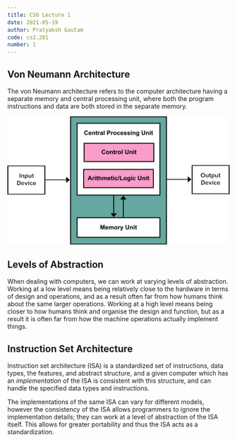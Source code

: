 ```yaml
---
title: CSO Lecture 1
date: 2021-05-19
author: Pratyaksh Gautam
code: cs2.201
number: 1
---
```


## Von Neumann Architecture

The von Neumann architecture refers to the computer architecture having a separate memory and central processing unit,
where both the program instructions and data are both stored in the separate memory.

![img-50](/assets/images/Von_Neumann_Architecture.jpg)

## Levels of Abstraction

When dealing with computers, we can work at varying levels of abstraction.
Working at a low level means being relatively close to the hardware in terms of design and operations,
and as a result often far from how humans think about the same larger operations.
Working at a high level means being closer to how humans think and organise the design and function,
but as a result it is often far from how the machine operations actually implement things.

## Instruction Set Architecture
Instruction set architecture (ISA) is a standardized set of instructions, data types, the features, and abstract structure,
and a given computer which has an *implementation* of the ISA is consistent with this structure,
and can handle the specified data types and instructions.

The implementations of the same ISA can vary for different models, however the consistency of the ISA allows programmers
to ignore the implementation details; they can work at a level of abstraction of the ISA itself.
This allows for greater portability and thus the ISA acts as a standardization.
